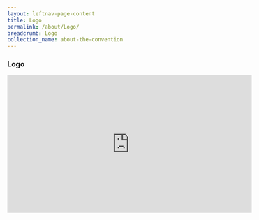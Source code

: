 ```yaml
---
layout: leftnav-page-content
title: Logo
permalink: /about/Logo/
breadcrumb: Logo
collection_name: about-the-convention
---
```


### **Logo** 
<iframe width="560" height="315" src="https://www.youtube.com/embed/Sk6dt91WFig?rel=0&autoplay=1" title="Singapore Convention on Mediation Logo" frameborder="0" allow="accelerometer; autoplay; encrypted-media; gyroscope; picture-in-picture" allowfullscreen></iframe>

